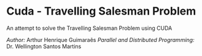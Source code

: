 Cuda - Travelling Salesman Problem
=============

An attempt to solve the Travelling Salesman Problem using CUDA

*Author:* Arthur Henrique Guimaraẽs
*Parallel and Distributed Programming:* Dr. Wellington Santos Martins


